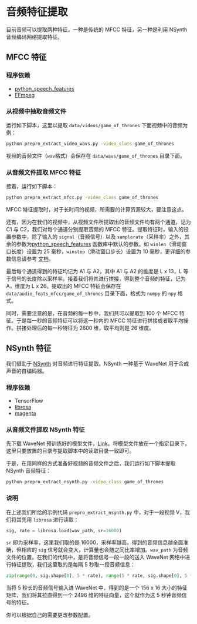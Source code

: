 # 音频特征提取
目前音频可以提取两种特征，一种是传统的 MFCC 特征，另一种是利用 NSynth 音频编码网络提取特征。

## MFCC 特征

### 程序依赖
 - [python_speech_features](https://github.com/jameslyons/python_speech_features)
 - [FFmpeg](https://www.ffmpeg.org/download.html)

### 从视频中抽取音频文件
运行如下脚本，这里以提取 `data/videos/game_of_thrones` 下面视频中的音频为例：
```bash
python prepro_extract_video_wavs.py -video_class game_of_thrones
```

视频的音频文件（`wav`格式）会保存在 `data/wavs/game_of_thrones` 目录下面。

### 从音频文件提取 MFCC 特征
接着，运行如下脚本：
```bash
python prepro_extract_mfcc.py -video_class game_of_thrones
```
MFCC 特征提取时，对于长时间的视频，所需要的计算资源较大，要注意这点。

还有，因为在我们的视频中，从视频文件所提取出的音频文件均有两个通道，记为 C1 与 C2，我们对每个通道分别提取音频的 MFCC 特征。提取特征时，输入的设置参数中，除了输入的 `signal`（音频信号）以及 `samplerate`（采样率）之外，其余的参数为[python_speech_features](https://github.com/jameslyons/python_speech_features) 函数库中默认的参数。如 `winlen`（滑动窗口长度）设置为 25 毫秒，`winstep`（滑动窗口步长）设置为 10 毫秒，更详细的参数信息请参考 [文档](https://github.com/jameslyons/python_speech_features/blob/master/README.rst)。

最后每个通道得到的特征均记为 A1 与 A2，其中 A1 与 A2 的维度是 L x 13，L 等于信号的长度除以采样率。接着我们将其进行拼接，得到整个音频的特征，记为 A，维度为 L x 26。提取出的 MFCC 特征会保存在 `data/audio_feats_mfcc/game_of_thrones` 目录下面，格式为 `numpy` 的 `npy` 格式。

同时，需要注意的是，在音频的每一秒中，我们共可以提取到 100 个 MFCC 特征。于是每一秒的音频特征可以将这一秒内的 MFCC 特征进行拼接或者取平均操作。拼接处理后的每一秒特征为 2600 维，取平均则是 26 维度。


## NSynth 特征
我们借助于 [NSynth](https://github.com/tensorflow/magenta/tree/master/magenta/models/nsynth) 对音频进行特征提取。NSynth 一种基于 WaveNet 用于合成声音的自编码器。

### 程序依赖 
 - TensorFlow
 - [librosa](https://github.com/librosa/librosa)
 - [magenta](https://github.com/tensorflow/magenta/tree/master/magenta/models)

### 从音频文件提取 NSynth 特征
先下载 WaveNet 预训练好的模型文件，[Link](https://drive.google.com/file/d/1r7Di_3p-vGXBG5q1LCBbg1tie_Hhzzjd/view?usp=sharing)。将模型文件放在一个指定目录下，这里只要放置的目录与提取脚本中的读取目录一致即可。

于是，在用同样的方式准备好视频的音频文件之后，我们运行如下脚本提取 NSynth 音频特征：
```bash
python prepro_extract_nsynth.py -video_class game_of_thrones
```

### 说明
在上述我们所给的示例代码 `prepro_extract_nsynth.py` 中，对于一段视频 V，我们将其先用 `librosa` 进行读取：
```python
sig, rate = librosa.load(wav_path, sr=16000)
```
`sr` 即为采样率，这里我们取的是 16000，采样率越高，得到的音频信息越全面准确，但相应的 `sig` 信号就会变大，计算量也会随之同比率增加。`wav_path` 为音频文件的位置。在我们的代码中，是将音频信号一段一段的送入 WaveNet 网络中进行特征提取，我们这里取的是每隔 5 秒取一段音频信息：
```python
zip(range(0, sig.shape[0], 5 * rate), range(5 * rate, sig.shape[0], 5 * rate))
```
当将 5 秒长的音频信号输入进 WaveNet 中，得到的是一个 156 x 16 大小的特征矩阵，我们将其拉直得到一个 2496 维的特征向量，这个就作为这 5 秒钟音频信号的特征。

你可以根据自己的需要更改参数配置。
